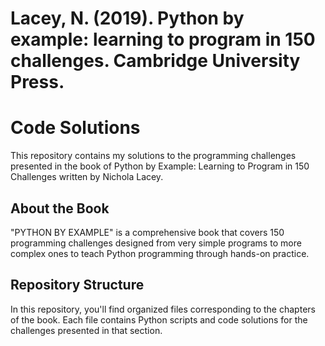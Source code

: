 # Lacey, N. (2019). Python by example: learning to program in 150 challenges. Cambridge University Press. 

# Code Solutions 
This repository contains my solutions to the programming challenges presented in the book of Python by Example: Learning to Program in 150 Challenges written by Nichola Lacey. 

## About the Book 
"PYTHON BY EXAMPLE" is a comprehensive book that covers 150 programming challenges designed from very simple programs to more complex ones to teach Python programming through hands-on practice. 

## Repository Structure
In this repository, you'll find organized files corresponding to the chapters of the book. Each file contains Python scripts and code solutions for the challenges presented in that section.
